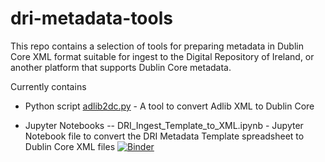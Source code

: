 # dri-metadata-tools
This repo contains a selection of tools for preparing metadata in Dublin Core XML format suitable for ingest to the Digital Repository of Ireland, or another platform that supports Dublin Core metadata.

Currently contains

- Python script [adlib2dc.py](https://github.com/Digital-Repository-of-Ireland/dri-metadata-tools/python/adlib2dc) - A tool to convert Adlib XML to Dublin Core

- Jupyter Notebooks
-- DRI_Ingest_Template_to_XML.ipynb - Jupyter Notebook file to convert the DRI Metadata Template spreadsheet to Dublin Core XML files [![Binder](https://mybinder.org/badge_logo.svg)](https://mybinder.org/v2/gh/Digital-Repository-of-Ireland/dri-metadata-tools/HEAD?urlpath=%2Fdoc%2Ftree%2Fjupyter%2FDRI_Ingest_Template_to_XML.ipynb)

